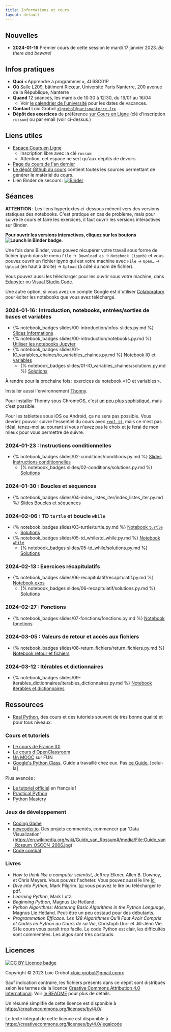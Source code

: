 ```yaml
---
title: Informations et cours
layout: default
---
```


[comment]: <> "LTeX: language=fr"


## Nouvelles

- **2024-01-16** Premier cours de cette session le mardi 17 janvier 2023. *Be there and beware!*


## Infos pratiques

- **Quoi** « Apprendre à programmer », 4L6SC01P
- **Où** Salle L209, bâtiment Ricœur, Université Paris Nanterre, 200 avenue de la République,
  Nanterre
- **Quand** 12 séances, les mardis de 10:30 à 12:30, du 16/01 au 16/04
  - Voir [le calendrier de
    l'université](https://etudiants.parisnanterre.fr/calendrier-universitaire/calendrier-universitaire-2023-2024)
    pour les dates de vacances.
- **Contact** Loïc Grobol [`<lgrobol@parisnanterre.fr>`](mailto:lgrobol@parisnanterre.fr)
- **Dépôt des exercices** de préférence [sur Cours en Ligne](https://coursenligne.parisnanterre.fr/course/view.php?id=7459) (clé d'inscription `rossum`)
  ou par email (voir ci-dessus.)

## Liens utiles

- [Espace Cours en Ligne](https://coursenligne.parisnanterre.fr/course/view.php?id=7798)
  - Inscription libre avec la clé `rossum`
  - Attention, cet espace ne sert qu'aux dépôts de devoirs.
- [Page du cours de l'an dernier]({{site.url}}{{site.baseurl}}/2023)
- [Le dépôt Github du cours](https://github.com/LoicGrobol/apprendre-programmer/) contient toutes
  les sources permettant de générer le matériel du cours.
- Lien Binder de secours :
  [![Binder](https://mybinder.org/badge_logo.svg)](https://mybinder.org/v2/gh/LoicGrobol/apprendre-programmer/main)


## Séances

**ATTENTION** : Les liens hypertextes ci-dessous mènent vers des versions statiques des notebooks.
C'est pratique en cas de problème, mais pour suivre le cours et faire les exercices, il faut ouvrir
les versions interactives sur Binder.

<strong>Pour ouvrir les versions interactives, cliquez sur les boutons ![Launch in Binder
  badge](https://mybinder.org/badge_logo.svg)</strong>.

Une fois dans Binder, vous pouvez récupérer votre travail sous forme de fichier ipynb dans le menu
`File` →  `Download as` → `Notebook (ipynb)` et vous pouvez ouvrir un fichier ipynb qui est votre
machine avec `File` → `Open…` → `Upload` (en haut à droite) → `Upload` (à côté du nom de fichier).

Vous pouvez aussi les télécharger pour les ouvrir sous votre machine, dans
[Edupyter](https://www.edupyter.net/) ou [Visual Studio Code](https://code.visualstudio.com/).

Une autre option, si vous avez un compte Google est d'utiliser
[Colaboratory](https://colab.research.google.com/) pour éditer les notebooks que vous avez
téléchargé.

### 2024-01-16 : Introduction, notebooks, entrées/sorties de bases et variables

- {% notebook_badges slides/00-introduction/infos-slides.py.md %}
  [Slides Informations]({{site.url}}{{site.baseurl}}/slides/00-introduction/infos-slides.py.ipynb)
- {% notebook_badges slides/00-introduction/notebooks.py.md %}
  [Utiliser les notebooks Jupyter]({{site.url}}{{site.baseurl}}/slides/00-introduction/notebooks.py.ipynb)
- {% notebook_badges slides/01-IO_variables_chaines/io_variables_chaines.py.md %}
  [Notebook IO et variables]({{site.url}}{{site.baseurl}}/slides/01-IO_variables_chaines/io_variables_chaines.py.ipynb)
  - {% notebook_badges slides/01-IO_variables_chaines/solutions.py.md %}
    [Solutions]({{site.url}}{{site.baseurl}}/slides/01-IO_variables_chaines/solutions.py.ipynb)

À rendre pour la prochaine fois : exercices du notebook « IO et variables ».

Installer aussi l'environnement [Thonny](https://thonny.org).

Pour installer Thonny sous ChromeOS, c'est [un peu plus
sophistiqué](https://boldidea.org/static/thonny/chromebook.html), mais c'est possible.

Pour les tablettes sous iOS ou Android, ça ne sera pas possible. Vous devriez pouvoir suivre
l'essentiel du cours avec [`repl.it`](https://repl.it), mais ce n'est pas idéal, tenez-moi au
courant si vous n'avez pas le choix et je ferai de mon mieux pour vous permettre de suivre.

### 2024-01-23 : Instructions conditionnelles

- {% notebook_badges slides/02-conditions/conditions.py.md %}
  [Slides Instructions conditionnelles]({{site.url}}{{site.baseurl}}/slides/02-conditions/conditions.py.ipynb)
  - {% notebook_badges slides/02-conditions/solutions.py.md %}
    [Solutions]({{site.url}}{{site.baseurl}}/slides/02-conditions/solutions.py.ipynb)

### 2024-01-30 : Boucles et séquences

- {% notebook_badges slides/04-index_listes_iter/index_listes_iter.py.md %}
  [Slides Boucles et séquences]({{site.url}}{{site.baseurl}}/slides/04-index_listes_iter/index_listes_iter.py.ipynb)

### 2024-02-06 : TD `turtle` et boucle `while`

- {% notebook_badges slides/03-turtle/turtle.py.md %}
  [Notebook `turtle`]({{site.url}}{{site.baseurl}}/slides/03-turtle/turtle.py.ipynb)
  - [Solutions]({{site.url}}{{site.baseurl}}/slides/03-turtle/solutions.py)
- {% notebook_badges slides/05-td_while/td_while.py.md %}
  [Notebook `while`]({{site.url}}{{site.baseurl}}/slides/05-td_while/td_while.py.ipynb)
  - {% notebook_badges slides/05-td_while/solutions.py.md %}
    [Solutions]({{site.url}}{{site.baseurl}}/slides/05-td_while/solutions.py.ipynb)

### 2024-02-13 : Exercices récapitulatifs

- {% notebook_badges slides/06-recapitulatif/recapitulatif.py.md %}
  [Notebook exos]({{site.url}}{{site.baseurl}}/slides/06-recapitulatif/recapitulatif.py.ipynb)
  - {% notebook_badges slides/06-recapitulatif/solutions.py.md %}
    [Solutions]({{site.url}}{{site.baseurl}}/slides/06-recapitulatif/solutions.py.ipynb)

### 2024-02-27 : Fonctions

- {% notebook_badges slides/07-fonctions/fonctions.py.md %}
  [Notebook fonctions]({{site.url}}{{site.baseurl}}/slides/07-fonctions/fonctions.py.ipynb)

### 2024-03-05 : Valeurs de retour et accès aux fichiers

- {% notebook_badges slides/08-return_fichiers/return_fichiers.py.md %}
  [Notebook retour et fichiers]({{site.url}}{{site.baseurl}}/slides/08-return_fichiers/return_fichiers.py.ipynb)

### 2024-03-12 : Itérables et dictionnaires

- {% notebook_badges slides/09-iterables_dictionnaires/iterables_dictionnaires.py.md %}
  [Notebook itérables et dictionnaires]({{site.url}}{{site.baseurl}}/slides/09-iterables_dictionnaires/iterables_dictionnaires.py.ipynb)

## Ressources

- [Real Python](https://realpython.com), des cours et des tutoriels souvent de très bonne qualité et
  pour tous niveaux.

### Cours et tutoriels

- [Le cours de France IOI](https://www.france-ioi.org/algo/chapters.php)
- [Le cours d'OpenClassroom](https://openclassrooms.com/fr/courses/7168871-apprenez-les-bases-du-langage-python)
- [Un MOOC](https://www.fun-mooc.fr/fr/cours/apprendre-a-coder-avec-python/) sur FUN
- [Google's Python Class](https://developers.google.com/edu/python/). Guido a travaillé chez eux.
  Pas [ce
  Guido](http://vignette2.wikia.nocookie.net/pixar/images/1/10/Guido.png/revision/latest?cb=20140314012724),
  [celui-là]

Plus avancés :

- [Le tutoriel officiel](https://docs.python.org/fr/3/tutorial/) en français !
- [Practical Python](https://dabeaz-course.github.io/practical-python/Notes/Contents.html)
- [Python Mastery](https://github.com/dabeaz-course/python-mastery)

### Jeux de développement

- [Coding Game](https://www.codingame.com/home)
- [newcoder.io](http://newcoder.io/). Des projets commentés, commencer par 'Data Visualization'
(https://en.wikipedia.org/wiki/Guido_van_Rossum#/media/File:Guido_van_Rossum_OSCON_2006.jpg)
- [Code combat](https://codecombat.com/)

### Livres

- *How to think like a computer scientist*, Jeffrey Elkner, Allen B. Downey, et Chris Meyers. Vous
  pouvez l'acheter. Vous pouvez aussi le lire
  [ici](http://openbookproject.net/thinkcs/python/english3e/)
- *Dive into Python*, Mark Pilgrim. [Ici](http://www.diveintopython3.net/) vous pouvez le lire ou
  télécharger le pdf.
- *Learning Python*, Mark Lutz.
- *Beginning Python*, Magnus Lie Hetland.
- *Python Algorithms: Mastering Basic Algorithms in the Python Language*, Magnus Lie Hetland.
  Peut-être un peu costaud pour des débutants.
- *Programmation Efficace. Les 128 Algorithmes Qu'Il Faut Avoir Compris et Codés en Python au Cours
  de sa Vie*, Christoph Dürr et Jill-Jênn Vie. Si le cours vous paraît trop facile. Le code Python
  est clair, les difficultés sont commentées. Les algos sont très costauds.

## Licences

[![CC BY Licence
badge](https://i.creativecommons.org/l/by/4.0/88x31.png)](http://creativecommons.org/licenses/by/4.0/)

Copyright © 2023 Loïc Grobol [\<loic.grobol@gmail.com\>](mailto:loic.grobol@gmail.com)

Sauf indication contraire, les fichiers présents dans ce dépôt sont distribués selon les termes de
la licence [Creative Commons Attribution 4.0
International](https://creativecommons.org/licenses/by/4.0/). Voir [le README](README.md#Licences)
pour plus de détails.

 Un résumé simplifié de cette licence est disponible à
 <https://creativecommons.org/licenses/by/4.0/>.

 Le texte intégral de cette licence est disponible à
 <https://creativecommons.org/licenses/by/4.0/legalcode>
